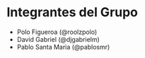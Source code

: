 # Integrantes del Grupo
- Polo Figueroa (@roolzpolo)
- David Gabriel (@djgabrielm)
- Pablo Santa Maria (@pablosmr)